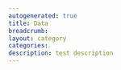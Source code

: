 ```yaml
---
autogenerated: true
title: Data
breadcrumb: 
layout: category
categories: 
description: test description
---
```


